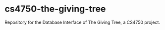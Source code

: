 # cs4750-the-giving-tree
Repository for the Database Interface of The Giving Tree, a CS4750 project.

